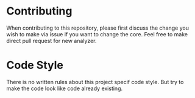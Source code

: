 # Contributing

When contributing to this repository, please first discuss the change you wish to make via issue if you want to change the core. Feel free to make direct pull request for new analyzer.

# Code Style

There is no written rules about this project specif code style. But try to make the code look like code already existing.
